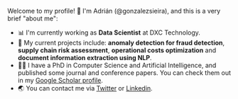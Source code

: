 Welcome to my profile! 👋 I'm Adrián (@gonzalezsieira), and this is a very brief "about me":

- 📊 I'm currently working as **Data Scientist** at DXC Technology.
- 👀 My current projects include: **anomaly detection for fraud detection**, **supply chain risk assessment**, **operational costs optimization** and **document information extraction using NLP**.
- 🧑‍🎓 I have a PhD in Computer Science and Artificial Intelligence, and published some journal and conference papers. You can check them out in my [Google Scholar profile](https://scholar.google.es/citations?user=VMdPP1gAAAAJ&hl=es).
- 🌏 You can contact me via [Twitter](https://twitter.com/AdrianGSieira) or [Linkedin](https://www.linkedin.com/in/gonzalezsieira/).

